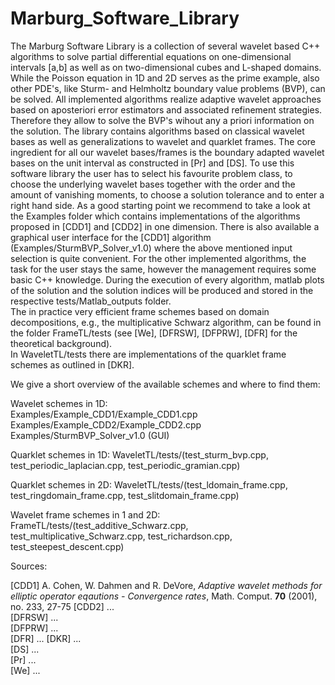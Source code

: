 # Marburg_Software_Library
The Marburg Software Library is a collection of several wavelet based C++ algorithms
 to solve partial differential equations on one-dimensional intervals [a,b] as well as on two-dimensional cubes and L-shaped domains. While the Poisson equation in 1D and 2D serves as the prime example, also other PDE's, like Sturm- and Helmholtz boundary value problems (BVP), can be solved. All implemented algorithms realize adaptive wavelet approaches based on aposteriori error estimators and associated refinement strategies. Therefore they allow to solve the BVP's wihout any a priori information on the solution. The library contains algorithms based on classical wavelet bases as well as generalizations to wavelet and quarklet frames.
The core ingredient for all our wavelet bases/frames is the boundary adapted wavelet bases on the unit interval as constructed in [Pr] and [DS]. 
To use this software library the user has to select his favourite problem class, to choose the underlying wavelet bases
together with the order and the amount of vanishing moments, to choose a solution tolerance and to enter a right hand side.
As a good starting point we recommend to take a look at the Examples folder which contains implementations of the algorithms proposed in [CDD1] and [CDD2] in one dimension. There is also available a graphical user interface for the [CDD1] algorithm (Examples/SturmBVP_Solver_v1.0) where the above mentioned input selection is quite convenient.
For the other implemented algorithms, the task for the user stays the same, however the management requires some basic C++ knowledge. During the execution of every algorithm, matlab plots of the solution and the solution indices will be produced and stored in the respective tests/Matlab_outputs folder.  
The in practice very efficient frame schemes based on domain decompositions, e.g., the multiplicative Schwarz algorithm, can be found in the folder FrameTL/tests (see [We], [DFRSW], [DFPRW], [DFR] for the theoretical background).  
In WaveletTL/tests there are implementations of the quarklet frame schemes as outlined in [DKR].

We give a short overview of the available schemes and where to find them:


Wavelet schemes in 1D:  
Examples/Example_CDD1/Example_CDD1.cpp  
Examples/Example_CDD2/Example_CDD2.cpp  
Examples/SturmBVP_Solver_v1.0 (GUI)

Quarklet schemes in 1D:
WaveletTL/tests/(test_sturm_bvp.cpp, test_periodic_laplacian.cpp, test_periodic_gramian.cpp)

Quarklet schemes in 2D:
WaveletTL/tests/(test_ldomain_frame.cpp, test_ringdomain_frame.cpp, test_slitdomain_frame.cpp)


Wavelet frame schemes in 1 and 2D:
FrameTL/tests/(test_additive_Schwarz.cpp, test_multiplicative_Schwarz.cpp, test_richardson.cpp, test_steepest_descent.cpp)  



Sources:

[CDD1] A. Cohen, W. Dahmen and R. DeVore, *Adaptive wavelet methods for elliptic operator eqautions - Convergence rates*, Math. Comput. **70** (2001), no. 233, 27-75
[CDD2] ...  
[DFRSW] ...  
[DFPRW] ...  
[DFR] ... 
[DKR] ...  
[DS] ...  
[Pr] ...  
[We] ...  
 
